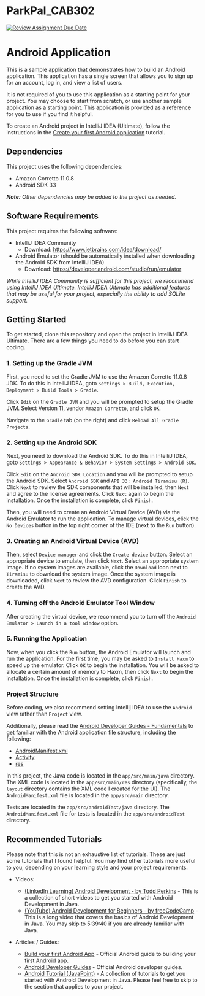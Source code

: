 # ParkPal_CAB302

[![Review Assignment Due Date](https://classroom.github.com/assets/deadline-readme-button-8d59dc4de5201274e310e4c54b9627a8934c3b88527886e3b421487c677d23eb.svg)](https://classroom.github.com/a/sp81oIKp)
# Android Application

This is a sample application that demonstrates how to build an Android application. This application has a single screen that allows you to sign up for an account, log in, and view a list of users.

It is not required of you to use this application as a starting point for your project. You may choose to start from scratch, or use another sample application as a starting point. This application is provided as a reference for you to use if you find it helpful.

To create an Android project in IntelliJ IDEA (Ultimate), follow the instructions in the [Create your first Android application](https://www.jetbrains.com/help/idea/create-your-first-android-application.html) tutorial.

## Dependencies

This project uses the following dependencies:

- Amazon Corretto 11.0.8
- Android SDK 33

***Note:** Other dependencies may be added to the project as needed.*

## Software Requirements

This project requires the following software:

- IntelliJ IDEA Community
  - Download: https://www.jetbrains.com/idea/download/
- Android Emulator (should be automatically installed when downloading the Android SDK from IntelliJ IDEA)
  - Download: https://developer.android.com/studio/run/emulator

*While IntelliJ IDEA Community is sufficient for this project, we recommend using IntelliJ IDEA Ultimate. IntelliJ IDEA Ultimate has additional features that may be useful for your project, especially the ability to add SQLite support.*

## Getting Started

To get started, clone this repository and open the project in IntelliJ IDEA Ultimate. There are a few things you need to do before you can start coding.

<!-- Gradle will download the required dependencies defined in the `build.gradle` file.

You may need to `Reload All Gradle Projects` in IntelliJ IDEA if the project does not build successfully. This can be done by searching for `Reload All Gradle Projects` in the `Search Everywhere` dialog (Ctrl + Shift + A). -->

### 1. Setting up the Gradle JVM

First, you need to set the Gradle JVM to use the Amazon Corretto 11.0.8 JDK. To do this in IntelliJ IDEA, goto `Settings > Build, Execution, Deployment > Build Tools > Gradle`.

Click `Edit` on the `Gradle JVM` and you will be prompted to setup the Gradle JVM. Select Version 11, vendor `Amazon Corretto`, and click `OK`.

Navigate to the `Gradle` tab (on the right) and click `Reload All Gradle Projects`.

### 2. Setting up the Android SDK

Next, you need to download the Android SDK. To do this in IntelliJ IDEA, goto `Settings > Appearance & Behavior > System Settings > Android SDK`.

Click `Edit` on the `Android SDK Location` and you will be prompted to setup the Android SDK. Select `Android SDK` and `API 33: Android Tiramisu (R)`. Click `Next` to review the SDK components that will be installed, then `Next` and agree to the license agreements. Click `Next` again to begin the installation. Once the installation is complete, click `Finish`.

Then, you will need to create an Android Virtual Device (AVD) via the Android Emulator to run the application. To manage virtual devices, click the `No Devices` button in the top right corner of the IDE (next to the `Run` button).

### 3. Creating an Android Virtual Device (AVD)

Then, select `Device manager` and click the `Create device` button. Select an appropriate device to emulate, then click `Next`. Select an appropriate system image. If no system images are available, click the `Download` icon next to `Tiramisu` to download the system image. Once the system image is downloaded, click `Next` to review the AVD configuration. Click `Finish` to create the AVD.

### 4. Turning off the Android Emulator Tool Window

After creating the virtual device, we recommend you to turn off the `Android Emulator > Launch in a tool window` option. 

### 5. Running the Application

Now, when you click the `Run` button, the Android Emulator will launch and run the application. For the first time, you may be asked to `Install Haxm` to speed up the emulator. Click `OK` to begin the installation. You will be asked to allocate a certain amount of memory to Haxm, then click `Next` to begin the installation. Once the installation is complete, click `Finish`.

### Project Structure

Before coding, we also recommend setting Intellij IDEA to use the `Android` view rather than `Project` view.

Additionally, please read the [Android Developer Guides - Fundamentals](https://developer.android.com/guide/components/fundamentals) to get familiar with the Android application file structure, including the following:
- [AndroidManifest.xml](https://developer.android.com/guide/topics/manifest/manifest-intro)
- [Activity](https://developer.android.com/guide/components/activities/intro-activities)
- [res](https://developer.android.com/guide/topics/resources/providing-resources)

In this project, the Java code is located in the `app/src/main/java` directory. The XML code is located in the `app/src/main/res` directory (specifically, the `layout` directory contains the XML code I created for the UI). The `AndroidManifest.xml` file is located in the `app/src/main` directory.

Tests are located in the `app/src/androidTest/java` directory. The `AndroidManifest.xml` file for tests is located in the `app/src/androidTest` directory.

## Recommended Tutorials

Please note that this is not an exhaustive list of tutorials. These are just some tutorials that I found helpful. You may find other tutorials more useful to you, depending on your learning style and your project requirements.

- Videos:
  - [(LinkedIn Learning) Android Development - by Todd Perkins](https://www.linkedin.com/learning/learning-java-applications-14700256/creating-an-android-project-in-android-studio) - This is a collection of short videos to get you started with Android Development in Java.
  - [(YouTube) Android Development for Beginners - by freeCodeCamp](https://youtu.be/fis26HvvDII) - This is a long video that covers the basics of Android Development in Java. You may skip to 5:39:40 if you are already familiar with Java.

- Articles / Guides:
  - [Build your first Android App](https://developer.android.com/training/basics/firstapp) - Official Android guide to building your first Android app.
  - [Android Developer Guides](https://developer.android.com/guide) - Official Android developer guides.
  - [Android Tutorial (JavaPoint)](https://www.javatpoint.com/android-tutorial) - A collection of tutorials to get you started with Android Development in Java. Please feel free to skip to the section that applies to your project.
